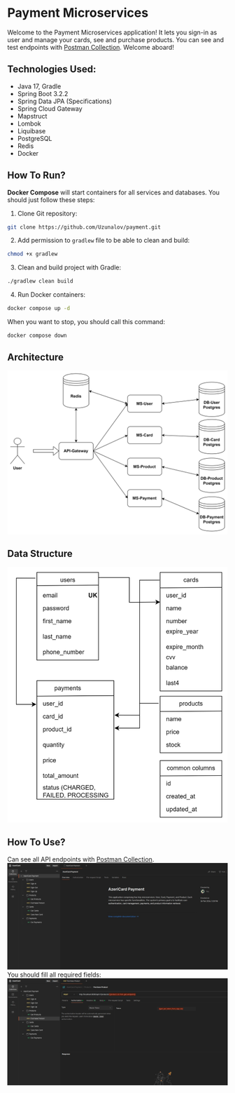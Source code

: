 # Payment Microservices

Welcome to the Payment Microservices application! It lets you sign-in as user and manage your cards, 
see and purchase products. You can see and test endpoints with [Postman Collection](https://www.postman.com/botbox/workspace/azericard/collection/12236474-0b1cdf20-f3f4-473c-bc8c-61132a48b46c?action=share&creator=12236474).
Welcome aboard!

## Technologies Used:
* Java 17, Gradle
* Spring Boot 3.2.2
* Spring Data JPA (Specifications)
* Spring Cloud Gateway
* Mapstruct
* Lombok
* Liquibase
* PostgreSQL
* Redis
* Docker

## How To Run?
**Docker Compose** will start containers for all services and databases. You should just follow these steps:
1. Clone Git repository:
```sh
git clone https://github.com/Uzunalov/payment.git
```
2. Add permission to `gradlew` file to be able to clean and build:
```sh
chmod +x gradlew
```
3. Clean and build project with Gradle:
```sh
./gradlew clean build
```
4. Run Docker containers:
```sh
docker compose up -d
```
When you want to stop, you should call this command:
```sh
docker compose down
```

## Architecture
![services.png](./images/services.png)
## Data Structure
![data_tables.png](./images/data_tables.png)


## How To Use?
Can see all API endpoints with [Postman Collection](https://www.postman.com/botbox/workspace/azericard/collection/12236474-0b1cdf20-f3f4-473c-bc8c-61132a48b46c?action=share&creator=12236474).
![postman.png](images%2Fpostman.png)
You should fill all required fields:
![purchase_product.png](images%2Fpurchase_product.png)
